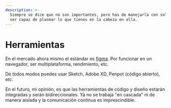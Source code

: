 ```yaml
---
description: >-
  Siempre se dice que no son importantes, pero has de manejarla con soltura y
  ser capaz de plasmar lo que tienes en la cabeza en ella.
---
```


# Herramientas

En el mercado ahora mismo el estándar es [figma](https://www.figma.com). Por funcionar en un navegador, ser multiplataforma, rendimiento, etc.

De todos modos puedes usar Sketch, Adobe XD, Penpot (código abierto), etc.

En el futuro, mi opinión, es que las herramientas de código y diseño estarán integradas y serán bidireccionales. Ya no se trabaja "en cascada" ni de manera aislada y la comunicación continua es imprescindible.

